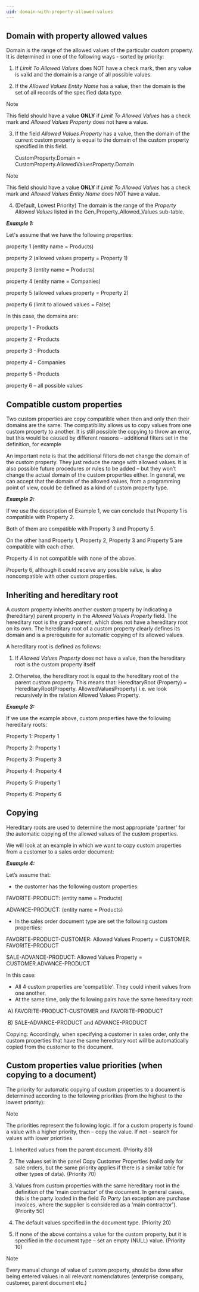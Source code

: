 ```yaml
---
uid: domain-with-property-allowed-values
---
```


## Domain with property allowed values

Domain is the range of the allowed values of the particular custom property. It is determined in one of the following ways - sorted by priority:

1. If _Limit To Allowed Values_ does NOT have a check mark, then any value is valid and the domain is a range of all possible values.

2. If the _Allowed Values Entity Name_ has a value, then the domain is the set of all records of the specified data type.

   

> [!Note]
> 
> This field should have a value **ONLY** if _Limit To Allowed Values_ has a check mark and _Allowed Values Property_ does not have a value.

3. If the field _Allowed Values Property_ has a value, then the domain of the current custom property is equal to the domain of the custom property specified in this field.

   CustomProperty.Domain = CustomProperty.AllowedValuesProperty.Domain

   

> [!Note]
> 
> This field should have a value **ONLY** if _Limit To Allowed Values_ has a check mark and _Allowed Values Entity Name_ does NOT have a value.

4. (Default, Lowest Priority) The domain is the range of the _Property Allowed Values_ listed in the Gen_Property_Allowed_Values sub-table.

   

***Example 1:***

Let's assume that we have the following properties:

property 1 (entity name = Products)

property 2 (allowed values property = Property 1)

property 3 (entity name = Products)

property 4 (entity name = Companies)

property 5 (allowed values property = Property 2)

property 6 (limit to allowed values = False)

In this case, the domains are:

property 1 - Products

property 2 - Products

property 3 - Products

property 4 - Companies

property 5 - Products

property 6 – all possible values

## Compatible custom properties

Two custom properties are copy compatible when then and only then their domains are the same. The compatibility allows us to copy values from one custom property to another. It is still possible the copying to throw an error, but this would be caused by different reasons – additional filters set in the definition, for example

An important note is that the additional filters do not change the domain of the custom property. They just reduce the range with allowed values. It is also possible future procedures or rules to be added – but they won’t change the actual domain of the custom properties either. In general, we can accept that the domain of the allowed values, from a programming point of view, could be defined as a kind of custom property type.

***Example 2:***

If we use the description of Example 1, we can conclude that Property 1 is compatible with Property 2.

Both of them are compatible with Property 3 and Property 5.

On the other hand Property 1, Property 2, Property 3 and Property 5 are compatible with each other.

Property 4 in not compatible with none of the above.

Property 6, although it could receive any possible value, is also noncompatible with other custom properties.

## Inheriting and hereditary root

 A custom property inherits another custom property by indicating a (hereditary) parent property in the _Allowed Values Property_ field. The hereditary root is the grand-parent, which does not have a hereditary root on its own. The hereditary root of a custom property clearly defines its domain and is a prerequisite for automatic copying of its allowed values.

A hereditary root is defined as follows:

1. If _Allowed Values Property_ does not have a value, then the hereditary root is the custom property itself

2. Otherwise, the hereditary root is equal to the hereditary root of the parent custom property.
   This means that:
   HereditaryRoot (Property) = HereditaryRoot(Property. AllowedValuesProperty)
   i.e. we look recursively in the relation Allowed Values Property.

   

***Example 3:***

If we use the example above, custom properties have the following hereditary roots:

Property 1: Property 1

Property 2: Property 1

Property 3: Property 3

Property 4: Property 4

Property 5: Property 1

Property 6: Property 6

## Copying

Hereditary roots are used to determine the most appropriate 'partner' for the automatic copying of the allowed values of the custom properties.

We will look at an example in which we want to copy custom properties from a customer to a sales order document:

***Example 4:*** 

Let’s assume that:

- the customer has the following custom properties:

FAVORITE-PRODUCT: (entity name = Products)

ADVANCE-PRODUCT: (entity name = Products)

- In the sales order document type are set the following custom properties:

FAVORITE-PRODUCT-CUSTOMER: Allowed Values Property = CUSTOMER. FAVORITE-PRODUCT

SALE-ADVANCE-PRODUCT: Allowed Values Property = CUSTOMER.ADVANCE-PRODUCT



In this case:

- All 4 custom properties are 'compatible'. They could inherit values from one another.
- At the same time, only the following pairs have the same hereditary root:

​    A) FAVORITE-PRODUCT-CUSTOMER and FAVORITE-PRODUCT

​    B) SALE-ADVANCE-PRODUCT and ADVANCE-PRODUCT

Copying: Accordingly, when specifying a customer in sales order, only the custom properties that have the same hereditary root will be automatically copied from the customer to the document.

## Custom properties value priorities (when copying to a document)

The priority for automatic copying of custom properties to a document is determined according to the following priorities (from the highest to the lowest priority):

>[!Note]
>
>The priorities represent the following logic. If for a custom property is found a value with a higher priority, then – copy the value. If not – search for values with lower priorities

1. Inherited values from the parent document. (Priority 80)

1. The values set in the panel Copy Customer Properties (valid only for sale orders, but the same priority applies if there is a similar table for other types of data). (Priority 70)

1. Values from custom properties with the same hereditary root in the definition of the 'main contractor' of the document. In general cases, this is the party loaded in the field _To Party_ (an exception are purchase invoices, where the supplier is considered as a 'main contractor'). (Priority 50)

1. The default values specified in the document type. (Priority 20)

1. If none of the above contains a value for the custom property, but it is specified in the document type – set an empty (NULL) value. (Priority 10)

> [!Note]
>
> Every manual change of value of custom property, should be done after being entered values in all relevant nomenclatures (enterprise company, customer, parent document etc.)
